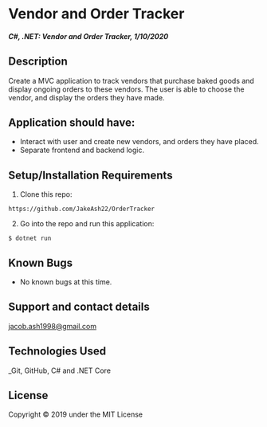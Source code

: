 # Vendor and Order Tracker

#### _C#, .NET: Vendor and Order Tracker, 1/10/2020_

## Description
Create a MVC application to track vendors that purchase baked goods and display ongoing orders to these vendors.  The user is able to choose the vendor, and display the orders they have made.

## Application should have:
- Interact with user and create new vendors, and orders they have placed.
- Separate frontend and backend logic.

## Setup/Installation Requirements

1. Clone this repo:
```
https://github.com/JakeAsh22/OrderTracker
```

2. Go into the repo and run this application:
```
$ dotnet run
```

## Known Bugs
* No known bugs at this time.

## Support and contact details
 jacob.ash1998@gmail.com

## Technologies Used
_Git, GitHub, C# and .NET Core


## License
Copyright © 2019 under the MIT License
